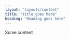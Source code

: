 ```yaml
---
layout: "layouts/content"
title: "Title goes here"
heading: "Heading goes here"
---
```


Some content
